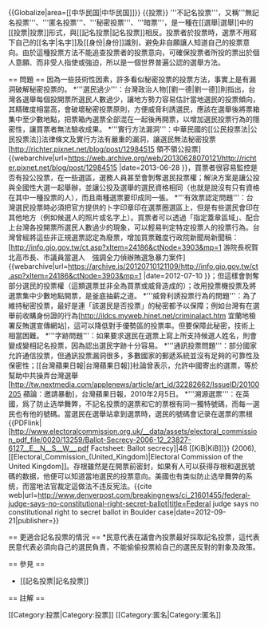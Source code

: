 {{Globalize|area=[[中华民国|中华民国]]}}
{{投票}}
'''不記名投票'''，又稱'''無記名投票'''、'''匿名投票'''、'''秘密投票'''、'''暗票'''，是一種在[[選舉|選舉]]中的[[投票|投票]]形式，與[[記名投票|記名投票]]相反。投票者於投票時，選票不用寫下自己的[[名字|名字]]及[[身份|身份]]識別，避免非自願讓人知道自己的投票意向。由於這種投票方法不能追查投票者的投票意向，可確保投票者所投的票出於個人意願、而非受人指使或強迫，所以是一個世界普遍公認的選舉方法。

== 問題 ==
因為一些技術性因素，許多看似秘密投票的投票方法，事實上是有漏洞破解秘密投票的。
*'''選民過少'''：台灣政治人物[[劉一德|劉一德]]則指出，台灣各選舉每個投開票所選民人數過少，讓地方勢力容易估計當地選民的投票傾向，其精確度相當高，會破壞秘密投票原則，方便威脅利誘選民，應該在選舉後將票箱集中至少數地點，把票箱內選票全部混在一起後再開票，以增加選民投票行為的隱密性，讓買票者無法驗收成果。
*'''實行方法漏洞'''：中華民國的[[公民投票法|公民投票法]]法律條文及實行方法有嚴重的漏洞，讓選民無法秘密投票<ref>[http://richter.pixnet.net/blog/post/12984515 領不領公投票] {{webarchive|url=https://web.archive.org/web/20130628070121/http://richter.pixnet.net/blog/post/12984515 |date=2013-06-28 }}</ref>，買票者很容易監控是否有投公投票，在一些選區，選務人員甚至會剝奪選民投票權；解決方案是讓公投與全國性大選一起舉辦，並讓公投及選舉的選民資格相同（也就是說沒有只有資格在其中一種投票的人），而且兩種選票要印成同一張。
*'''有效票認定問題'''：台灣選民投票時必須把官方提供的卜字印章印在選票圈選區上，但是有些選民會印在其他地方（例如候選人的照片或名字上）。買票者可以透過「指定蓋章區域」、配合上台灣各投開票所選民人數過少的現象，可以輕易判定特定投票人的投票行為。台灣曾經將這些非正規選票認定為廢票，增加買票難度<ref>行政院新聞局新聞稿：[http://info.gio.gov.tw/ct.asp?xItem=24186&ctNode=3903&mp=1 游院長祝賀北高市長、市議員當選人　強調全力偵辦賄選急暴力案件] {{webarchive|url=https://archive.is/20120710121109/http://info.gio.gov.tw/ct.asp?xItem=24186&ctNode=3903&mp=1 |date=2012-07-10 }}</ref>；但這樣會剝奪部分選民的投票權（這類選票並非全為買票或威脅造成的）；改用投票機投票及將選票集中少數地點開票，是釜底抽薪之道。
*'''威脅利誘投票行為的問題'''：為了維持秘密投票，最好是連「該選民是否投票」的秘密都予以保障；例如台灣有在選舉前收購身份證的行為<ref>[http://ildcs.myweb.hinet.net/criminalact.htm 宜蘭地檢署反賄選宣傳網站]</ref>，這可以降低對手優勢區的投票率。但要保障此秘密，技術上相當困難。
*'''字跡問題'''：如果要求選民在選票上寫上所支持候選人姓名，則會變成變相記名投票，因為認出選民字跡十分容易。
*'''通訊投票問題'''：部分國家允許通信投票，但通訊投票漏洞很多，多數國家的郵遞系統並沒有足夠的可靠性及保密性；[[台灣蘋果日報|台灣蘋果日報]]社論曾表示，允許中國寄出的選票，等於幫助中共操弄台灣選舉<ref>[http://tw.nextmedia.com/applenews/article/art_id/32282662/IssueID/20100205 蘋論：邀請暴動]，台灣蘋果日報，2010年2月5日</ref>。
*'''溯源選票'''：在英國，爲了防止选举舞弊，不記名投票的選票和它的票根有同一獨特號碼，而每一選民也有他的號碼。當選民在選舉站拿到選票時，選民的號碼會记录在選票的票根<ref>{{PDFlink|[http://www.electoralcommission.org.uk/__data/assets/electoral_commission_pdf_file/0020/13259/Ballot-Secrecy-2006-12_23827-6127__E__N__S__W__.pdf Factsheet: Ballot secrecy]|48 [[KiB|KiB]]}} (2006), [[Electoral_Commission_(United_Kingdom)|Electoral Commission of the United Kingdom]]</ref>。存根雖然是在開票前密封，如果有人可以获得存根和選民號碼的数据，他便可以知道當地選民的投票意向。美國也有类似防止选举舞弊的系统，而當地法官裁定這做法不违反宪法。<ref>{{cite web|url=http://www.denverpost.com/breakingnews/ci_21601455/federal-judge-says-no-constitutional-right-secret-ballot|title=Federal judge says no constitutional right to secret ballot in Boulder case|date=2012-09-21|publisher=}}</ref>

== 更適合記名投票的情況 ==
*民意代表在議會內投票最好採取記名投票，這代表民意代表必須向自己的選民負責，不能偷偷投票給自己的選民反對的對象及政策。

== 參見 ==
* [[記名投票|記名投票]]

== 註解 ==
<references/>


[[Category:投票|Category:投票]]
[[Category:匿名|Category:匿名]]